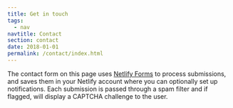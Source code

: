 ```yaml
---
title: Get in touch
tags:
  - nav
navtitle: Contact
section: contact
date: 2018-01-01
permalink: /contact/index.html
---
```


The contact form on this page uses
[Netlify Forms](https://www.netlify.com/docs/form-handling/) to process
submissions, and saves them in your Netlify account where you can optionally
set up notifications. Each submission is passed through a spam filter and if
flagged, will display a CAPTCHA challenge to the user.
